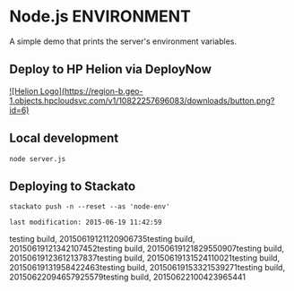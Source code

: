 # Node.js ENVIRONMENT
A simple demo that prints the server's environment variables.

## Deploy to HP Helion via DeployNow
<a href="https://deploynow.hpcloud.com/?repoUrl=https://github.com/Phanatic/node-env">
![Helion  Logo](https://region-b.geo-1.objects.hpcloudsvc.com/v1/10822257696083/downloads/button.png?id=6)
</a>

<!--
<a href="http://localhost:3000/?repoUrl=https://github.com/Phanatic/node-env">
![Helion  Logo](https://region-b.geo-1.objects.hpcloudsvc.com/v1/10822257696083/downloads/possiblenames.png?id=1)
</a>

 
![Helion  Logo](https://region-b.geo-1.objects.hpcloudsvc.com/v1/10822257696083/downloads/DeployNowButton.png?id=1)
-->
## Local development

    node server.js

## Deploying to Stackato

    stackato push -n --reset --as 'node-env'

    last modification: 2015-06-19 11:42:59
testing build, 20150619121120906735testing build, 20150619121342107452testing build, 20150619121829550907testing build, 20150619123612137837testing build, 20150619131524110021testing build, 20150619131958422463testing build, 20150619153321539271testing build, 20150622094657925579testing build, 20150622100423965441